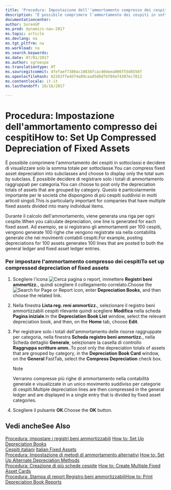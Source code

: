 ```yaml
---
title: 'Procedura: Impostazione dell''ammortamento compresso dei cespiti'
description: "È possibile comprimere l'ammortamento dei cespiti in sottoclassi e decidere di visualizzare solo la somma totale per sottoclasse. È possibile decidere di registrare solo i totali di ammortamento raggruppati per categoria. Questo è particolarmente importante per le società che dispongono di più cespiti suddivisi in molti articoli singoli."
documentationcenter: 
author: SorenGP
ms.prod: dynamics-nav-2017
ms.topic: article
ms.devlang: na
ms.tgt_pltfrm: na
ms.workload: na
ms.search.keywords: 
ms.date: 07/01/2017
ms.author: sgroespe
ms.translationtype: HT
ms.sourcegitcommit: 4fefaef7380ac10836fcac404eea006f55d8556f
ms.openlocfilehash: 62263ffedd74a89caad5d8d7bf89a74307ec7012
ms.contentlocale: it-it
ms.lasthandoff: 10/16/2017

---
```

# <a name="how-to-set-up-compressed-depreciation-of-fixed-assets"></a><span data-ttu-id="70b65-105">Procedura: Impostazione dell'ammortamento compresso dei cespiti</span><span class="sxs-lookup"><span data-stu-id="70b65-105">How to: Set Up Compressed Depreciation of Fixed Assets</span></span>
<span data-ttu-id="70b65-106">È possibile comprimere l'ammortamento dei cespiti in sottoclassi e decidere di visualizzare solo la somma totale per sottoclasse.</span><span class="sxs-lookup"><span data-stu-id="70b65-106">You can compress fixed asset depreciation into subclasses and choose to display only the total sum by subclass.</span></span> <span data-ttu-id="70b65-107">È possibile decidere di registrare solo i totali di ammortamento raggruppati per categoria.</span><span class="sxs-lookup"><span data-stu-id="70b65-107">You can choose to post only the depreciation totals of assets that are grouped by category.</span></span> <span data-ttu-id="70b65-108">Questo è particolarmente importante per le società che dispongono di più cespiti suddivisi in molti articoli singoli.</span><span class="sxs-lookup"><span data-stu-id="70b65-108">This is particularly important for companies that have multiple fixed assets divided into many individual items.</span></span>  
  
 <span data-ttu-id="70b65-109">Durante il calcolo dell'ammortamento, viene generata una riga per ogni cespite.</span><span class="sxs-lookup"><span data-stu-id="70b65-109">When you calculate depreciation, one line is generated for each fixed asset.</span></span> <span data-ttu-id="70b65-110">Ad esempio, se si registrano gli ammortamenti per 100 cespiti, vengono generate 100 righe che vengono registrate sia nella contabilità generale che nei movimenti contabili cespiti.</span><span class="sxs-lookup"><span data-stu-id="70b65-110">For example, posting depreciations for 100 assets generates 100 lines that are posted to both the general ledger and fixed asset ledger entries.</span></span>  
  
### <a name="to-set-up-compressed-depreciation-of-fixed-assets"></a><span data-ttu-id="70b65-111">Per impostare l'ammortamento compresso dei cespiti</span><span class="sxs-lookup"><span data-stu-id="70b65-111">To set up compressed depreciation of fixed assets</span></span>  
  
1.  <span data-ttu-id="70b65-112">Scegliere l'icona ![Cerca pagina o report](media/ui-search/search_small.png "icona Cerca pagina o report"), immettere **Registri beni ammortizz.**, quindi scegliere il collegamento correlato.</span><span class="sxs-lookup"><span data-stu-id="70b65-112">Choose the ![Search for Page or Report](media/ui-search/search_small.png "Search for Page or Report icon") icon, enter **Depreciation Books**, and then choose the related link.</span></span>  
  
2.  <span data-ttu-id="70b65-113">Nella finestra **Lista reg. reni ammortizz.**, selezionare il registro beni ammortizzabili cespiti rilevante quindi scegliere **Modifica** nella scheda **Pagina iniziale**.</span><span class="sxs-lookup"><span data-stu-id="70b65-113">In the **Depreciation Book List** window, select the relevant depreciation book, and then, on the **Home** tab, choose **Edit**.</span></span>  
  
3.  <span data-ttu-id="70b65-114">Per registrare solo i totali dell'ammortamento delle risorse raggruppate per categoria, nella finestra **Scheda registro beni ammortizz.**, nella Scheda dettaglio **Generale**, selezionare la casella di controllo **Raggruppa scritture amm.**.</span><span class="sxs-lookup"><span data-stu-id="70b65-114">To post only the depreciation totals of assets that are grouped by category, in the **Depreciation Book Card** window, on the **General** FastTab, select the **Compress Depreciation** check box.</span></span>  
  
    > [!NOTE]  
    >  <span data-ttu-id="70b65-115">Verranno compresse più righe di ammortamento nella contabilità generale e visualizzate in un unico movimento suddiviso per categorie di cespiti.</span><span class="sxs-lookup"><span data-stu-id="70b65-115">Multiple depreciation lines are then compressed in the general ledger and are displayed in a single entry that is divided by fixed asset categories.</span></span>  
  
4.  <span data-ttu-id="70b65-116">Scegliere il pulsante **OK**.</span><span class="sxs-lookup"><span data-stu-id="70b65-116">Choose the **OK** button.</span></span>  
  
## <a name="see-also"></a><span data-ttu-id="70b65-117">Vedi anche</span><span class="sxs-lookup"><span data-stu-id="70b65-117">See Also</span></span>  
 <span data-ttu-id="70b65-118">[Procedura: impostare i registri beni ammortizzabili](how-to-set-up-depreciation-books.md) </span><span class="sxs-lookup"><span data-stu-id="70b65-118">[How to: Set Up Depreciation Books](how-to-set-up-depreciation-books.md) </span></span>  
 <span data-ttu-id="70b65-119">[Cespiti italiani](italian-fixed-assets.md) </span><span class="sxs-lookup"><span data-stu-id="70b65-119">[Italian Fixed Assets](italian-fixed-assets.md) </span></span>  
 <span data-ttu-id="70b65-120">[Procedura: Impostazione di metodi di ammortamento alternativi](how-to-set-up-alternate-depreciation-methods.md) </span><span class="sxs-lookup"><span data-stu-id="70b65-120">[How to: Set Up Alternate Depreciation Methods](how-to-set-up-alternate-depreciation-methods.md) </span></span>  
 <span data-ttu-id="70b65-121">[Procedura: Creazione di più schede cespite](how-to-create-multiple-fixed-asset-cards.md) </span><span class="sxs-lookup"><span data-stu-id="70b65-121">[How to: Create Multiple Fixed Asset Cards](how-to-create-multiple-fixed-asset-cards.md) </span></span>  
 [<span data-ttu-id="70b65-122">Procedura: Stampa di report Registro beni ammortizzabili</span><span class="sxs-lookup"><span data-stu-id="70b65-122">How to: Print Depreciation Book Reports</span></span>](how-to-print-depreciation-book-reports.md)
